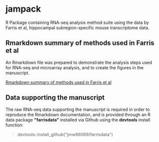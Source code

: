# jampack

R Package containing RNA-seq analysis method suite using the data
by Farris et al, hippocampal subregion-specific mouse transcriptome
data.

## Rmarkdown summary of methods used in Farris et al

An Rmarkdown file was prepared to demonstrate the analysis steps
used for RNA-seq and microarray analysis, and to create the figures
in the manuscript.

[Rmarkdown summary of methods used in Farris et al](https://jmw86069.github.io/jampack/farrisSeq.html)

## Data supporting the manuscript

The raw RNA-seq data supporting the manuscript is required in order
to reproduce the Rmarkdown documentation, and is provided through
an R data package **"farrisdata"** installed via Github using
the **devtools** install function:

>    devtools::install_github("jmw86069/farrisdata")



